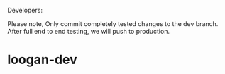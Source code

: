 Developers: 

Please note, Only commit completely tested changes to the dev branch. After full end to end testing, we will push to production. 
# loogan-dev
